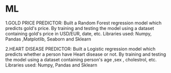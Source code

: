# ML

1.GOLD PRICE PREDICTOR:
Built a Random Forest regression model which predicts gold's price.
By training and testing the model using a dataset containing gold's price in USD/EUR, date, etc.
Libraries used: Numpy, Pandas ,Matplotlib, Seaborn and  Sklearn

2.HEART DISEASE PREDICTOR:
Built a Logistic regression model which predicts whether a person have Heart disease or not.
By training and testing the model using a dataset containing person's age ,sex , cholestrol, etc.
Libraries used: Numpy, Pandas and Sklearn
